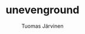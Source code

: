 ---
layout: post
title:  unevenground
author: Tuomas Järvinen
license: CC0
image: unevenground.svg
description: Forget to link grounds on different pcbs.
---